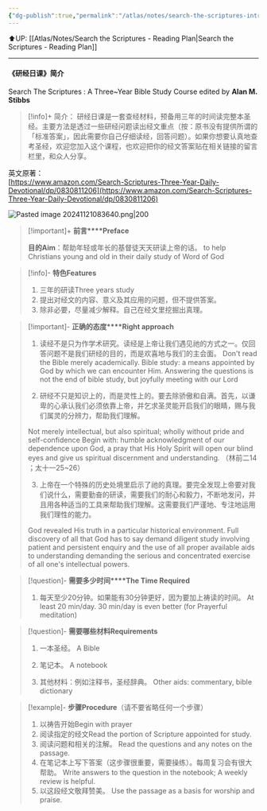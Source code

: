 ```yaml
---
{"dg-publish":true,"permalink":"/atlas/notes/search-the-scriptures-introduction/"}
---
```


⬆️UP: [[Atlas/Notes/Search the Scriptures - Reading Plan\|Search the Scriptures - Reading Plan]]

---
#### 《研经日课》简介
 Search The Scriptures : A Three~Year Bible Study Course
edited by **Alan M. Stibbs**

> [!info]+ 简介：
> 研经日课是一套查经材料，预备用三年的时间读完整本圣经。主要方法是透过一些研经问题读出经文重点（按：原书没有提供所谓的「标准答案」，因此需要你自己仔细读经，回答问题）。如果你想要认真地查考圣经，欢迎您加入这个课程，也欢迎把你的经文答案贴在相关链接的留言栏里，和众人分享。

英文原著：  
[https://www.amazon.com/Search-Scriptures-Three-Year-Daily-Devotional/dp/0830811206](https://www.amazon.com/Search-Scriptures-Three-Year-Daily-Devotional/dp/0830811206)

![Pasted image 20241121083640.png|200](/img/user/Atlas/Utilities/Images/Pasted%20image%2020241121083640.png)

> [!important]+ **前言****Preface**
> 
> **目的Aim**：帮助年轻或年长的基督徒天天研读上帝的话。
> to help Christians young and old in their daily study of Word of God

> [!info]- **特色Features**
> 1. 三年的研读Three years study
> 2. 提出对经文的内容、意义及其应用的问题，但不提供答案。
> 3. 除非必要，尽量减少解释。自己在经文里挖掘出真理。

> [!important]- **正确的态度****Right approach** 
> 1. 读经不是只为作学术研究。读经是上帝让我们遇见祂的方式之一。仅回答问题不是我们研经的目的，而是欢喜地与我们的主会面。
> Don't read the Bible merely academically. Bible study: a means appointed by God by which we can encounter Him. Answering the questions is not the end of bible study, but joyfully meeting with our Lord
> 
> 2. 研经不只是知识上的，而是灵性上的。要去除骄傲和自满。首先，以谦卑的心承认我们必须依靠上帝，并乞求圣灵能开启我们的眼睛，赐与我们属灵的分辨力，帮助我们理解。
> 
> Not merely intellectual, but also spiritual; wholly without pride and self-confidence Begin with: humble acknowledgment of our dependence upon God, a pray that His Holy Spirit will open our blind eyes and give us spiritual discernment and understanding. （林前二14 ；太十一25~26）
> 
> 3. 上帝在一个特殊的历史处境里启示了祂的真理。要完全发现上帝要对我们说什么，需要勤奋的研读，需要我们的耐心和毅力，不断地发问，并且用各种适当的工具来帮助我们理解。这需要我们严谨地、专注地运用我们理性的能力。
> 
> God revealed His truth in a particular historical environment. Full discovery of all that God has to say demand diligent study involving patient and persistent enquiry and the use of all proper available aids to understanding demanding the serious and concentrated exercise of all one's intellectual powers.

> [!question]- **需要多少时间****The Time Required** 
> 1. 每天至少20分钟。如果能有30分钟更好，因为要加上祷读的时间。 At least 20 min/day. 30 min/day is even better (for Prayerful meditation)

> [!question]- **需要****哪些材料****Requirements**
> 
> 1. 一本圣经。 A Bible
> 
> 2. 笔记本。 A notebook
>
> 3. 其他材料：例如注释书，圣经辞典。 Other aids: commentary, bible dictionary

> [!example]- **步骤Procedure**（请不要省略任何一个步骤）
> 1. 以祷告开始Begin with prayer
> 2. 阅读指定的经文Read the portion of Scripture appointed for study.
> 3. 阅读问题和相关的注解。 Read the questions and any notes on the passage.
> 4. 在笔记本上写下答案（这步骤很重要，需要操练）。每周复习会有很大帮助。 Write answers to the question in the notebook; A weekly review is helpful.
> 5. 以这段经文敬拜赞美。 Use the passage as a basis for worship and praise.
